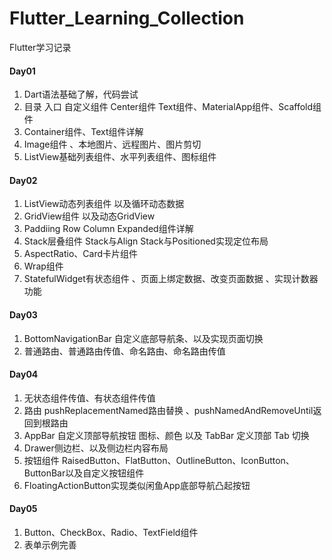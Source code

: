 # Flutter_Learning_Collection
Flutter学习记录

#### Day01
1. Dart语法基础了解，代码尝试
2. 目录 入口 自定义组件 Center组件 Text组件、MaterialApp组件、Scaffold组件
3. Container组件、Text组件详解
4. Image组件 、本地图片、远程图片、图片剪切
5. ListView基础列表组件、水平列表组件、图标组件

#### Day02
1. ListView动态列表组件 以及循环动态数据
2. GridView组件 以及动态GridView
3. Paddiing Row Column Expanded组件详解
4. Stack层叠组件 Stack与Align  Stack与Positioned实现定位布局
5. AspectRatio、Card卡片组件
6. Wrap组件
7. StatefulWidget有状态组件 、页面上绑定数据、改变页面数据 、实现计数器功能

#### Day03
1. BottomNavigationBar 自定义底部导航条、以及实现页面切换
2. 普通路由、普通路由传值、命名路由、命名路由传值

#### Day04
1. 无状态组件传值、有状态组件传值
2. 路由 pushReplacementNamed路由替换 、pushNamedAndRemoveUntil返回到根路由
3. AppBar 自定义顶部导航按钮 图标、颜色 以及 TabBar 定义顶部 Tab 切换
4. Drawer侧边栏、以及侧边栏内容布局
5. 按钮组件 RaisedButton、FlatButton、OutlineButton、IconButton、ButtonBar以及自定义按钮组件
6. FloatingActionButton实现类似闲鱼App底部导航凸起按钮

#### Day05
1. Button、CheckBox、Radio、TextField组件
2. 表单示例完善

